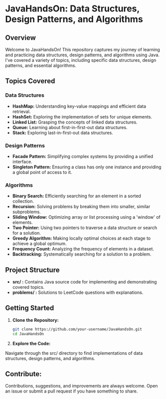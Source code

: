 # JavaHandsOn: Data Structures, Design Patterns, and Algorithms

## Overview

Welcome to JavaHandsOn! This repository captures my journey of learning and practicing data structures, design patterns, and algorithms using Java. I've covered a variety of topics, including specific data structures, design patterns, and essential algorithms.

## Topics Covered

### Data Structures

- **HashMap:** Understanding key-value mappings and efficient data retrieval.
- **HashSet:** Exploring the implementation of sets for unique elements.
- **Linked List:** Grasping the concepts of linked data structures.
- **Queue:** Learning about first-in-first-out data structures.
- **Stack:** Exploring last-in-first-out data structures.

### Design Patterns

- **Facade Pattern:** Simplifying complex systems by providing a unified interface.
- **Singleton Pattern:** Ensuring a class has only one instance and providing a global point of access to it.

### Algorithms

- **Binary Search:** Efficiently searching for an element in a sorted collection.
- **Recursion:** Solving problems by breaking them into smaller, similar subproblems.
- **Sliding Window:** Optimizing array or list processing using a 'window' of elements.
- **Two Pointer:** Using two pointers to traverse a data structure or search for a solution.
- **Greedy Algorithm:** Making locally optimal choices at each stage to achieve a global optimum.
- **Frequency Count:** Analyzing the frequency of elements in a dataset.
- **Backtracking:** Systematically searching for a solution to a problem.

## Project Structure

- **src/ :** Contains Java source code for implementing and demonstrating covered topics.
- **problems/ :** Solutions to LeetCode questions with explanations.

## Getting Started

1. **Clone the Repository:**

   ```bash
   git clone https://github.com/your-username/JavaHandsOn.git
   cd JavaHandsOn

2. **Explore the Code:**

Navigate through the src/ directory to find implementations of data structures, design patterns, and algorithms.

## Contribute:

Contributions, suggestions, and improvements are always welcome. Open an issue or submit a pull request if you have something to share.
